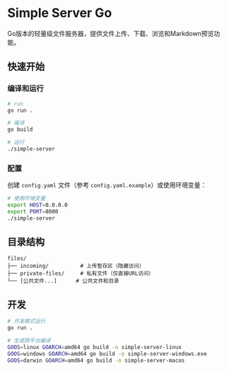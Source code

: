 # Simple Server Go

Go版本的轻量级文件服务器，提供文件上传、下载、浏览和Markdown预览功能。

## 快速开始

### 编译和运行

```bash
# run
go run .

# 编译
go build

# 运行
./simple-server
```

### 配置

创建 `config.yaml` 文件（参考 `config.yaml.example`）或使用环境变量：

```bash
# 使用环境变量
export HOST=0.0.0.0
export PORT=8000
./simple-server
```

## 目录结构

```
files/
├── incoming/          # 上传暂存区（隐藏访问）
├── private-files/     # 私有文件（仅直接URL访问）
└── [公共文件...]      # 公共文件和目录
```

## 开发

```bash
# 开发模式运行
go run .

# 生成跨平台编译
GOOS=linux GOARCH=amd64 go build -o simple-server-linux
GOOS=windows GOARCH=amd64 go build -o simple-server-windows.exe
GOOS=darwin GOARCH=amd64 go build -o simple-server-macos
```
